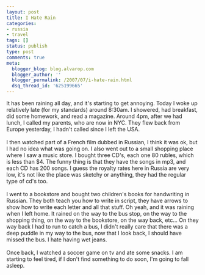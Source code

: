 ```yaml
---
layout: post
title: I Hate Rain
categories:
- russia
- travel
tags: []
status: publish
type: post
comments: true
meta:
  blogger_blog: blog.alvarop.com
  blogger_author: ''
  blogger_permalink: /2007/07/i-hate-rain.html
  dsq_thread_id: '625199665'
---
```

It has been raining all day, and it's starting to get annoying. Today I woke up relatively late (for my standards) around 8:30am. I showered, had breakfast, did some homework, and read a magazine. Around 4pm, after we had lunch, I called my parents, who are now in NYC. They flew back from Europe yesterday, I hadn't called since I left the USA.<br /><br />I then watched part of a French film dubbed in Russian, I think it was ok, but I had no idea what was going on. I also went out to a small shopping place where I saw a music store. I bought three CD's, each one 80 rubles, which is less than $4. The funny thing is that they have the songs in mp3, and each CD has 200 songs. I guess the royalty rates here in Russia are very low, it's not like the place was sketchy or anything, they had the regular type of cd's too. <br /><br />I went to a bookstore and bought two children's books for handwriting in Russian. They both teach you how to write in script, they have arrows to show how to write each letter and all that stuff. Oh yeah, and it was raining when I left home. It rained on the way to the bus stop, on the way to the shopping thing, on the way to the bookstore, on the way back, etc... On they way back I had to run to catch a bus,  I didn't really care that there was a deep puddle in my way to the bus, now that I look back, I should have missed the bus. I hate having wet jeans.<br /><br />Once back, I watched a soccer game on tv and ate some snacks. I am starting to feel tired, if I don't find something to do soon, I'm going to fall asleep.
